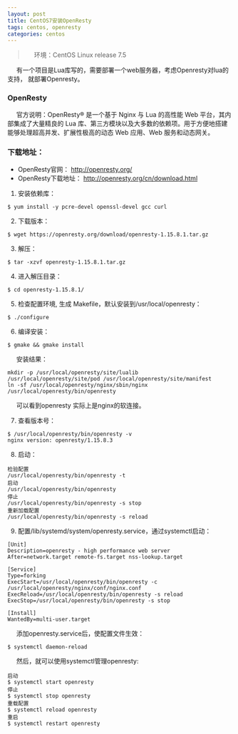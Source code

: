 ```yaml
---
layout: post
title: CentOS7安装OpenResty
tags: centos, openresty
categories: centos
---
```

<style type="text/css">
    p{text-indent: 20px}
</style>
> 环境：CentOS Linux release 7.5

有一个项目是Lua库写的，需要部署一个web服务器，考虑Openresty对lua的支持，
就部署Openresty。

### OpenResty 
<p>官方说明：OpenResty® 是一个基于 Nginx 与 Lua 的高性能 Web 平台，其内部集成了大量精良的 Lua 库、第三方模块以及大多数的依赖项。用于方便地搭建能够处理超高并发、扩展性极高的动态 Web 应用、Web 服务和动态网关。</p>

### 下载地址：
- OpenResty官网： <http://openresty.org/>
- OpenResty下载地址：
<http://openresty.org/cn/download.html>

1. 安装依赖库：
```shell
$ yum install -y pcre-devel openssl-devel gcc curl
```
2. 下载版本：
```shell
$ wget https://openresty.org/download/openresty-1.15.8.1.tar.gz
```
3. 解压：
```shell
$ tar -xzvf openresty-1.15.8.1.tar.gz
```
4. 进入解压目录：
```shell
$ cd openresty-1.15.8.1/
```
5. 检查配置环境, 生成 Makefile，默认安装到/usr/local/openresty：
```shell
$ ./configure
```
6. 编译安装：
```shell
$ gmake && gmake install
```
安装结果：
```shell
mkdir -p /usr/local/openresty/site/lualib /usr/local/openresty/site/pod /usr/local/openresty/site/manifest
ln -sf /usr/local/openresty/nginx/sbin/nginx /usr/local/openresty/bin/openresty
```
可以看到openresty 实际上是nginx的软连接。

7. 查看版本号：
```shell
$ /usr/local/openresty/bin/openresty -v
nginx version: openresty/1.15.8.3
```

8. 启动：
```shell
检验配置
/usr/local/openresty/bin/openresty -t
启动
/usr/local/openresty/bin/openresty
停止
/usr/local/openresty/bin/openresty -s stop
重新加载配置
/usr/local/openresty/bin/openresty -s reload
```

9. 配置/lib/systemd/system/openresty.service，通过systemctl启动：

```shell
[Unit]
Description=openresty - high performance web server
After=network.target remote-fs.target nss-lookup.target

[Service]
Type=forking
ExecStart=/usr/local/openresty/bin/openresty -c /usr/local/openresty/nginx/conf/nginx.conf
ExecReload=/usr/local/openresty/bin/openresty -s reload
ExecStop=/usr/local/openresty/bin/openresty -s stop

[Install]
WantedBy=multi-user.target
```

添加openresty.service后，使配置文件生效：
```shell
$ systemctl daemon-reload
```

然后，就可以使用systemctl管理openresty:

```shell
启动
$ systemctl start openresty
停止
$ systemctl stop openresty
重载配置
$ systemctl reload openresty
重启
$ systemctl restart openresty
```
